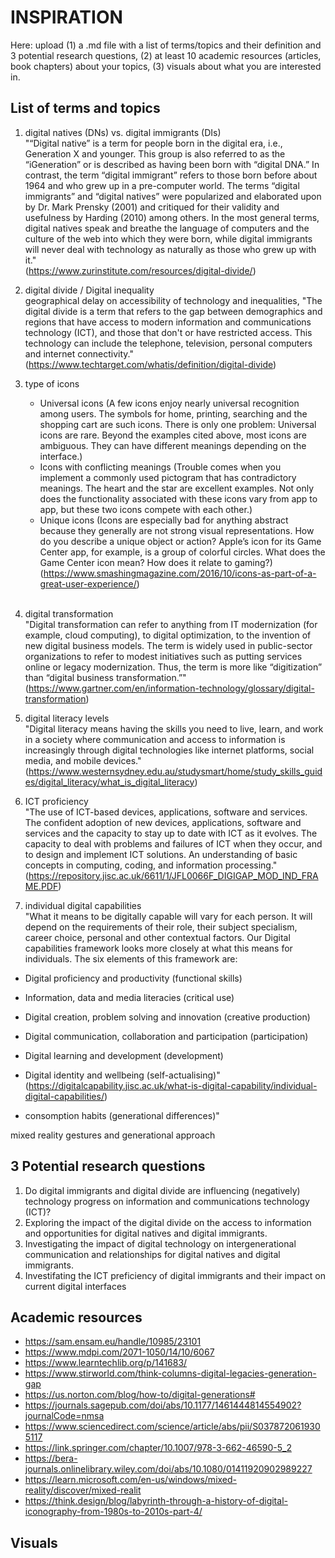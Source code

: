 # INSPIRATION

Here: upload (1) a .md file with a list of terms/topics and their definition and 3 potential research questions, (2) at least 10 academic resources (articles, book chapters) about your topics, (3) visuals about what you are interested in.

## List of terms and topics

1. digital natives (DNs) vs. digital immigrants (DIs)</br>
   "“Digital native” is a term for people born in the digital era, i.e., Generation X and younger. This group is also referred to as the “iGeneration” or is described as having been born with “digital DNA.” In contrast, the term “digital immigrant” refers to those born before about 1964 and who grew up in a pre-computer world. The terms “digital immigrants” and “digital natives” were popularized and elaborated upon by Dr. Mark Prensky (2001) and critiqued for their validity and usefulness by Harding (2010) among others. In the most general terms, digital natives speak and breathe the language of computers and the culture of the web into which they were born, while digital immigrants will never deal with technology as naturally as those who grew up with it."</br>
   (https://www.zurinstitute.com/resources/digital-divide/) </br>

2. digital divide / Digital inequality </br>
   geographical delay on accessibility of technology and inequalities,
   "The digital divide is a term that refers to the gap between demographics and regions that have access to modern information and communications technology (ICT), and those that don't or have restricted access. This technology can include the telephone, television, personal computers and internet connectivity."</br>
   (https://www.techtarget.com/whatis/definition/digital-divide) </br>

3. type of icons </br>

   - Universal icons (A few icons enjoy nearly universal recognition among users. The symbols for home, printing, searching and the shopping cart are such icons. There is only one problem: Universal icons are rare. Beyond the examples cited above, most icons are ambiguous. They can have different meanings depending on the interface.)</br>
   - Icons with conflicting meanings (Trouble comes when you implement a commonly used pictogram that has contradictory meanings. The heart and the star are excellent examples. Not only does the functionality associated with these icons vary from app to app, but these two icons compete with each other.) </br>
   - Unique icons (Icons are especially bad for anything abstract because they generally are not strong visual representations. How do you describe a unique object or action? Apple’s icon for its Game Center app, for example, is a group of colorful circles. What does the Game Center icon mean? How does it relate to gaming?) </br>
     (https://www.smashingmagazine.com/2016/10/icons-as-part-of-a-great-user-experience/) </br>
     </br>

4. digital transformation </br>
   "Digital transformation can refer to anything from IT modernization (for example, cloud computing), to digital optimization, to the invention of new digital business models. The term is widely used in public-sector organizations to refer to modest initiatives such as putting services online or legacy modernization. Thus, the term is more like “digitization” than “digital business transformation.”" </br>
   (https://www.gartner.com/en/information-technology/glossary/digital-transformation) </br>

5. digital literacy levels </br>
   "Digital literacy means having the skills you need to live, learn, and work in a society where communication and access to information is increasingly through digital technologies like internet platforms, social media, and mobile devices."</br>
   (https://www.westernsydney.edu.au/studysmart/home/study_skills_guides/digital_literacy/what_is_digital_literacy) </br>

6. ICT proficiency </br>
   "The use of ICT-based devices, applications, software and services.
   The confident adoption of new devices, applications, software and services and the capacity to stay up to date with ICT as it evolves. The capacity to deal with problems and failures of ICT when they occur, and to design and implement ICT solutions. An understanding of basic concepts in computing, coding, and information processing." </br>
   (https://repository.jisc.ac.uk/6611/1/JFL0066F_DIGIGAP_MOD_IND_FRAME.PDF) </br>

7. individual digital capabilities </br>
   "What it means to be digitally capable will vary for each person. It will depend on the requirements of their role, their subject specialism, career choice, personal and other contextual factors. Our Digital capabilities framework looks more closely at what this means for individuals. The six elements of this framework are: </br>

- Digital proficiency and productivity (functional skills) </br>
- Information, data and media literacies (critical use) </br>
- Digital creation, problem solving and innovation (creative production) </br>
- Digital communication, collaboration and participation (participation) </br>
- Digital learning and development (development) </br>
- Digital identity and wellbeing (self-actualising)" </br>
  (https://digitalcapability.jisc.ac.uk/what-is-digital-capability/individual-digital-capabilities/) </br>

- consomption habits (generational differences)"

mixed reality gestures and generational approach

## 3 Potential research questions

1. Do digital immigrants and digital divide are influencing (negatively) technology progress on information and communications technology (ICT)?
2. Exploring the impact of the digital divide on the access to information and opportunities for digital natives and digital immigrants.
3. Investigating the impact of digital technology on intergenerational communication and relationships for digital natives and digital immigrants.
4. Investifating the ICT preficiency of digital immigrants and their impact on current digital interfaces

## Academic resources

- https://sam.ensam.eu/handle/10985/23101
- https://www.mdpi.com/2071-1050/14/10/6067
- https://www.learntechlib.org/p/141683/
- https://www.stirworld.com/think-columns-digital-legacies-generation-gap
- https://us.norton.com/blog/how-to/digital-generations#
- https://journals.sagepub.com/doi/abs/10.1177/1461444814554902?journalCode=nmsa
- https://www.sciencedirect.com/science/article/abs/pii/S0378720619305117
- https://link.springer.com/chapter/10.1007/978-3-662-46590-5_2
- https://bera-journals.onlinelibrary.wiley.com/doi/abs/10.1080/01411920902989227
- https://learn.microsoft.com/en-us/windows/mixed-reality/discover/mixed-realit
- https://think.design/blog/labyrinth-through-a-history-of-digital-iconography-from-1980s-to-2010s-part-4/

## Visuals

